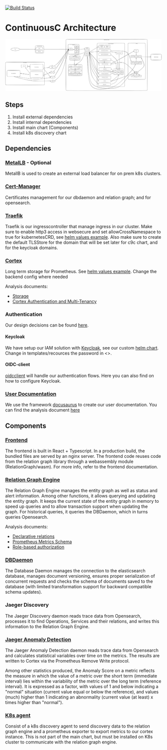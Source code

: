 [![Build Status](https://drone.contc/api/badges/ContinuousC/ContinuousC/status.svg)](https://drone.contc/ContinuousC/ContinuousC)

# ContinuousC Architecture

[![Architecture Overview](ContinuousC%20architecture.svg)](https://excalidraw.com/#json=Nx9X3Iu7My9e-ZXnb8tbt,RszT-6qDpQM8lW01WyUwHw)

## Steps
1. Install external dependencies
2. Install internal dependencies
3. Install main chart (Components)
4. Install k8s discovery chart

## Dependencies 
### [MetalLB](https://metallb.io/) - Optional
  
MetallB is used to create an external load balancer for on prem k8s clusters.

### [Cert-Manager](https://cert-manager.io/)

Certificates management for our dbdaemon and relation graph; and for opensearch.

### [Traefik](https://doc.traefik.io/traefik/)

Traefik is our ingresscontroller that manage ingress in our cluster.  Make sure to enable http3 access in websecure and set allowCrossNamespace to true for kubernetesCRD, see [helm values example](./external/traefik-values.yaml). Also make sure to create the default TLSStore for the domain that will be set later for c9c chart, and for the keycloak domains.

### [Cortex](https://cortexproject.github.io/cortex-helm-chart/)

Long term storage for Prometheus. See [helm values example](./external/cortex-values.yaml). Change the backend config where needed

Analysis documents:

  - [Storage](Storage.pptx)
  - [Cortex Authentication and Multi-Tenancy](Cortex%20Authentication%20and%20Multi-Tenancy.pptx)

### Authentication
Our design decisions can be found [here](Authenticatie.pptx). 

#### Keycloak

We have setup our IAM solution with [Keycloak](https://www.keycloak.org/), see our custom [helm chart](./external/keycloak). Change in templates/recources the password in <>.

#### OIDC-client
[oidcclient](https://gitea.contc/ContinuousC/Auth/src/branch/main/docs) will handle our authentication flows. Here you can also find on how to configure Keycloak.

### [User Documentation](https://gitea.contc/ContinuousC/Documentation)

We use the framework [docusaurus](https://docusaurus.io/) to create our user documentation. You can find the analysis document [here](User%20Documentation.pptx)

## Components

### [Frontend](https://gitea.contc/ContinuousC/Frontend/src/branch/main/docs)

The frontend is built in React + Typescript. In a production build,
the bundled files are served by an nginx server. The frontend code
reuses code from the relation graph library through a webassembly
module (RelationGraph/wasm). For more info, refer to the frontend
documentation.

### [Relation Graph Engine](https://gitea.contc/ContinuousC/RelationGraph/src/branch/main/docs)

The Relation Graph Engine manages the entity graph as well as status
and alert information. Among other functions, it allows querying and
updating the entity graph. It keeps the current state of the entity
graph in memory to speed up queries and to allow transaction support
when updating the graph. For historical queries, it queries the
DBDaemon, which in turns queries Opensearch.

Analysis documents:

  - [Declarative relations](Declarative%20relations.pptx)
  - [Prometheus Metrics Schema](Prometheus%20Metrics%20Schema.pptx)
  - [Role-based authorization](Role-based%20authorization.pptx)

### [DBDaemon](https://gitea.contc/ContinuousC/DBDaemon/src/branch/main/docs)

The Database Daemon manages the connection to the elasticsearch
database, manages document versioning, ensures proper serialization of
concurrent requests and checks the schema of documents saved to the
database (with limited transformation support for backward compatible
schema updates).

### Jaeger Discovery

The Jaeger Discovery daemon reads trace data from Opensearch,
processes it to find Operations, Services and their relations, and
writes this information to the Relation Graph Engine.

### [Jaeger Anomaly Detection](https://gitea.contc/ContinuousC/JaegerAnomalyDetection/src/branch/main/docs)

The Jaeger Anomaly Detection daemon reads trace data from Opensearch
and calculates statistical variables over time on the metrics. The
results are written to Cortex via the Prometheus Remove Write
protocol.

Among other statistics produced, the Anomaly Score on a metric
reflects the measure in which the value of a metric over the short
term (immediate interval) lies within the variability of the metric
over the long term (reference interval). It is expressed as a factor,
with values of 1 and below indicating a "normal" situation (current
value equal or below the reference), and values (much) higher than 1
indicating an abnormality (current value (at least) x times higher
than "normal").

### [K8s agent](https://gitea.contc/ContinuousC/K8sDiscovery/src/branch/main/docs)

Consist of a k8s discovery agent to send discovery data to the
relation graph engine and a prometheus exporter to export metrics to
our cortex instance. This is not part of the main chart, but must be installed on K8s cluster to communicate with the relation graph engine.
